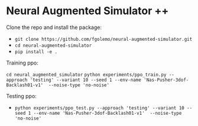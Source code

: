 # Neural Augmented Simulator ++
Clone the repo and install the package: 

*  `git clone https://github.com/fgolemo/neural-augmented-simulator.git`
* `cd neural-augmented-simulator`
* `pip install -e .`

 Training ppo:

`cd neural_augmented_simulator`
`python experiments/ppo_train.py --approach 'testing' --variant 10 --seed 1 --env-name 'Nas-Pusher-3dof-Backlash01-v1'  --noise-type 'no-noise'`

 Testing ppo:

* `python experiments/ppo_test.py --approach 'testing' --variant 10 --seed 1 --env-name 'Nas-Pusher-3dof-Backlash01-v1'  --noise-type 'no-noise'`